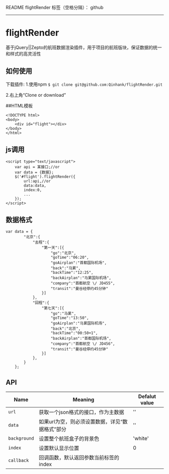 ﻿README
flightRender
标签（空格分隔）： github

---

# flightRender
基于jQuery||Zepto的航班数据渲染插件，用于项目的航班版块，保证数据的统一和样式的高灵活性

## 如何使用
下载插件:
1.使用npm
```$ git clone git@github.com:Qinhank/flightRender.git```

2.右上角“Clone or download”

##HTML模板
```
<!DOCTYPE html>
<body>
    <div id="flight"></div>
</body>
</html>
```

## js调用
```
<script type="text/javascript">
    var api = 某接口;//or
    var data = {数据};
    $('#flight').flightRender({
        url:api,//or
        data:data,
        index:0,
        ...
    });
</script>
```

## 数据格式
```
var data = {
		"北京":{
			"去程":{
				"第一天":[{
				    "go":"北京",
				    "goTime":"06:20",
				    "goAirplan":"首都国际机场",
				    "back":"马累",
				    "backTime":"12:25",
				    "backAirplan":"马累国际机场",
				    "company":"首都航空 \/ JD455",
				    "transit":"曼谷经停约45分钟"
				}]
			},
			"回程":{
				"第七天":[{
				    "go":"马累",
				    "goTime":"13:50",
				    "goAirplan":"马累国际机场",
				    "back":"北京",
				    "backTime":"00:50+1",
				    "backAirplan":"首都国际机场",
				    "company":"首都航空 \/ JD456",
				    "transit":"曼谷经停约45分钟"
				}]
			},
		}
	};
```

## API
| Name | Meaning | Defalut value |
| ---- | ------- | ------------- |
| ```url``` | 获取一个json格式的接口，作为主数据 | '' |
| ```data```| 如果url为空，则必须设置数据，详见“数据格式”部分 | '' |
| ```background```| 设置整个航班盒子的背景色 | 'white' |
| ```index```| 设置默认显示位置 | 0 |
| ```callback```|  回调函数，默认返回参数当前标签的index |  |



